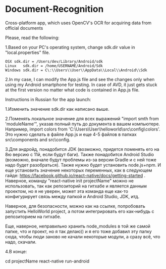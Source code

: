 # Document-Recognition
Cross-platform app, which uses OpenCV's OCR for acquiring data from official documents

Please, read the following:

1.Based on your PC's operating system, change sdk.dir value in "local.properties" file.

	OSX	sdk.dir = /Users/dev/Library/Android/sdk
	Linux	sdk.dir = /home/USERNAME/Android/Sdk
	Windows sdk.dir = C\:\\Users\\User\\AppData\\Local\\Android\\Sdk

2.In my case, I can modify the App.js file and see the changes only when using my Android smartphone for testing. In case of AVD, it just gets stuck at the first version no matter what code is contained in App.js file.


Instructions in Russian for the app launch:

1.Изменить значение sdk.dir как написано выше.

2.Поменять локальное значение для всех выражений "import smth from 'moduleName'", указав полный путь до документа в вашем компьютере. Например, import colors from 'C\:\Users\\User\\helloworld\\src\\config\\colors'. Это нужно сделать в файле App.js и еще 4-5 файлов в папках src\\components and src\\config.

3.Для андройд, понадобится JDK (возможно, придется поменять его на 8ю версию с 11й, если будут баги). Также понадобится Android Studio (возможно, вначале будут проблемы из-за версии Gradle и с ней тоже надо будет разобраться). Также нужно будет установить node.js+npm. И еще установить значение некоторых переменных, как в следующем гайде: https://facebook.github.io/react-native/docs/getting-started . Наверное, команду "react-native init projectName" можно не использовать, так как репозиторий на гитхабе и является данным проектом, но я не уверен, может эта команда еще как-то конфигурирует связь между папкой и Android Studio, JDK, итд.

Наверное, для безопасности, можно как на ссылке, попробовать запустить HelloWorld project, а потом интегрировать его как-нибудь с репозиторием на гитхабе.

Еще, наверное, неправильно хранить node_modules в той же самой папке, что и проект, но я так делаю)) и я его тоже добавил эту папку сюда, чтобы люди заново не качали некоторые модули, а сразу всё, что надо, скачали.

4.В конце: 

cd projectName
react-native run-android


